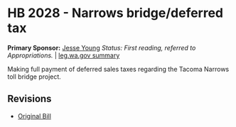 # HB 2028 - Narrows bridge/deferred tax
**Primary Sponsor:** [Jesse Young](/person/leg/jesse.young.md)
*Status: First reading, referred to Appropriations.* | [leg.wa.gov summary](https://app.leg.wa.gov/billsummary?BillNumber=2028&Year=2021)

Making full payment of deferred sales taxes regarding the Tacoma Narrows toll bridge project.

## Revisions
* [Original Bill](1/)